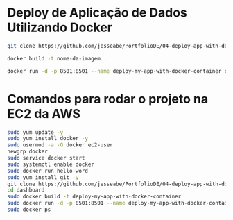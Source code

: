 # Deploy de Aplicação de Dados Utilizando Docker

```bash 
git clone https://github.com/jesseabe/PortfolioDE/04-deploy-app-with-docker.git
```

```bash 
docker build -t nome-da-imagem . 
```

```bash 
docker run -d -p 8501:8501 --name deploy-my-app-with-docker-container deploy-my-app-with-docker
```



# Comandos para rodar o projeto na EC2 da AWS

```bash
sudo yum update -y
sudo yum install docker -y
sudo usermod -a -G docker ec2-user
newgrp docker
sudo service docker start
sudo systemctl enable docker
sudo docker run hello-word
sudo yum install git -y
git clone https://github.com/jesseabe/PortfolioDE/04-deploy-app-with-docker.git
cd dashboard
sudo docker build -t deploy-my-app-with-docker-container
sudo docker run -d -p 8501:8501 --name deploy-my-app-with-docker-container deploy-my-app-with-docker
sudo docker ps
```